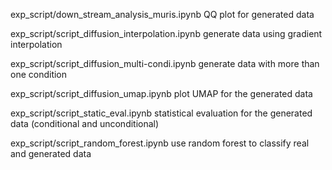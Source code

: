 exp_script/down_stream_analysis_muris.ipynb
QQ plot for generated data

exp_script/script_diffusion_interpolation.ipynb
generate data using gradient interpolation

exp_script/script_diffusion_multi-condi.ipynb
generate data with more than one condition

exp_script/script_diffusion_umap.ipynb
plot UMAP for the generated data

exp_script/script_static_eval.ipynb
statistical evaluation for the generated data (conditional and unconditional)

exp_script/script_random_forest.ipynb
use random forest to classify real and generated data